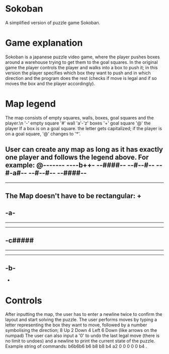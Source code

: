 # Sokoban
A simplified version of puzzle game Sokoban.
# Game explanation
Sokoban is a japanese puzzle video game, where the player pushes boxes around a warehouse trying to get them to the goal squares.
In the original game the player controls the player and walks into a box to push it; in this version the player specifies which box they want to push
and in which direction and the program does the rest (checks if move is legal and if so moves the box and the player accordingly).
# Map legend
The map consists of empty squares, walls, boxes, goal squares and the player.\n
'-' empty square
'#' wall
'a'-'z' boxes
'+' goal square
'@' the player
If a box is on a goal square. the letter gets capitalized; if the player is on a goal square, '@' changes to '*'.

User can create any map as long as it has exactly one player and follows the legend above.
For example:
@-------
----b++-
--####--
--#--#--
--#-a#--
--#--#--
--####--
--------
--------
The Map doesn't have to be rectangular:
+
--
-a-
----
-----
------
-c#####
------
-----
----
-b-
--
*

# Controls
After inputting the map, the user has to enter a newline twice to confirm the layout and start solving the puzzle.
The user performs moves by typing a letter representing the box they want to move, followed by a number symbolising the direction;
8 Up
2 Down
4 Left
6 Down
(like arrows on the numpad)
The user can also input a '0' to undo the last legal move (there is no limit to undoes) and a newline to print the current state of the puzzle.
Example string of commands:
b6b6b6
b6
b8
b8
b4
a2
0
0
0
0
0
b4
.
